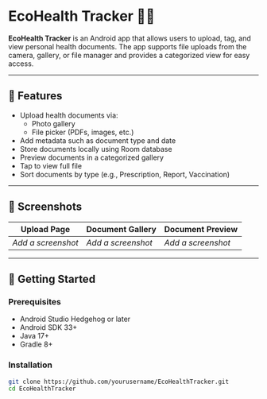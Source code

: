 # EcoHealth Tracker 🌿📱

**EcoHealth Tracker** is an Android app that allows users to upload, tag, and view personal health documents. The app supports file uploads from the camera, gallery, or file manager and provides a categorized view for easy access.

---

## 📸 Features

- Upload health documents via:
  - Photo gallery
  - File picker (PDFs, images, etc.)
- Add metadata such as document type and date
- Store documents locally using Room database
- Preview documents in a categorized gallery
- Tap to view full file
- Sort documents by type (e.g., Prescription, Report, Vaccination)

---

## 📱 Screenshots

| Upload Page | Document Gallery | Document Preview |
|-------------|------------------|------------------|
| _Add a screenshot_ | _Add a screenshot_ | _Add a screenshot_ |

---

## 🚀 Getting Started

### Prerequisites

- Android Studio Hedgehog or later
- Android SDK 33+
- Java 17+
- Gradle 8+

### Installation

```bash
git clone https://github.com/yourusername/EcoHealthTracker.git
cd EcoHealthTracker
